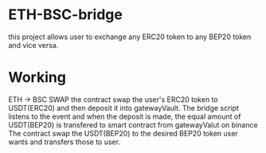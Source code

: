 # ETH-BSC-bridge

this project allows user to exchange any ERC20 token to any BEP20 token and vice versa.

# Working
ETH -> BSC SWAP
the contract swap the user's ERC20 token to USDT(ERC20) and then deposit it into gatewayVault.
The bridge script listens to the event and when the deposit is made, the equal amount of USDT(BEP20) is transfered to smart contract from gatewayValut on binance
The contract swap the USDT(BEP20) to the desired BEP20 token user wants and transfers those to user.
